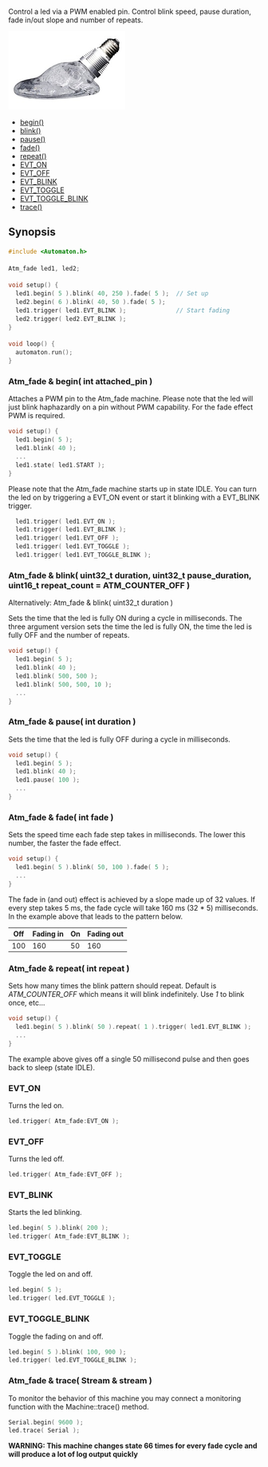 Control a led via a PWM enabled pin. Control blink speed, pause duration, fade in/out slope and number of repeats.

![Fade](images/fade-small.jpg)

<!-- md-tocify-begin -->
* [begin()](#atm_fade--begin-int-attached_pin-)  
* [blink()](#atm_fade--blink-uint32_t-duration-uint32_t-pause_duration-uint16_t-repeat_count--atm_counter_off-)  
* [pause()](#atm_fade--pause-int-duration-)  
* [fade()](#atm_fade--fade-int-fade-)  
* [repeat()](#atm_fade--repeat-int-repeat-)  
* [EVT_ON](#evt_on)  
* [EVT_OFF](#evt_off)  
* [EVT_BLINK](#evt_blink)  
* [EVT_TOGGLE](#evt_toggle)  
* [EVT_TOGGLE_BLINK](#evt_toggle_blink)  
* [trace()](#atm_fade--trace-stream--stream-)  

<!-- md-tocify-end -->

## Synopsis ##

```c++
#include <Automaton.h>

Atm_fade led1, led2;

void setup() {
  led1.begin( 5 ).blink( 40, 250 ).fade( 5 );  // Set up
  led2.begin( 6 ).blink( 40, 50 ).fade( 5 );
  led1.trigger( led1.EVT_BLINK );              // Start fading
  led2.trigger( led2.EVT_BLINK );
}

void loop() {
  automaton.run();
}
```

### Atm_fade & begin( int attached_pin ) ###

Attaches a PWM pin to the Atm_fade machine. Please note that the led will just blink haphazardly on a pin without PWM capability. For the fade effect PWM is required.

```c++
void setup() {
  led1.begin( 5 );
  led1.blink( 40 );
  ...
  led1.state( led1.START );
}
```

Please note that the Atm_fade machine starts up in state IDLE. You can turn the led on by triggering a EVT_ON event or start it blinking with a EVT_BLINK trigger.

```c++
  led1.trigger( led1.EVT_ON );
  led1.trigger( led1.EVT_BLINK );
  led1.trigger( led1.EVT_OFF );
  led1.trigger( led1.EVT_TOGGLE );
  led1.trigger( led1.EVT_TOGGLE_BLINK );
```

### Atm_fade & blink( uint32_t duration, uint32_t pause_duration, uint16_t repeat_count = ATM_COUNTER_OFF ) ###
Alternatively: Atm_fade & blink( uint32_t duration )

Sets the time that the led is fully ON during a cycle in milliseconds.
The three argument version sets the time the led is fully ON, the time the led is fully OFF and the number of repeats.

```c++
void setup() {
  led1.begin( 5 );
  led1.blink( 40 );
  led1.blink( 500, 500 );
  led1.blink( 500, 500, 10 );
  ...
}
```

### Atm_fade & pause( int duration ) ###

Sets the time that the led is fully OFF during a cycle in milliseconds.

```c++
void setup() {
  led1.begin( 5 );
  led1.blink( 40 );
  led1.pause( 100 );
  ...
}
```

### Atm_fade & fade( int fade ) ###

Sets the speed time each fade step takes in milliseconds. The lower this number, the faster the fade effect.

```c++
void setup() {
  led1.begin( 5 ).blink( 50, 100 ).fade( 5 );
  ...
}
```

The fade in (and out) effect is achieved by a slope made up of 32 values. If every step takes 5 ms, the fade cycle will take 160 ms (32 * 5) milliseconds. In the example above that leads to the pattern below.


Off | Fading in | On | Fading out
------------ | ------------- | ------------- | -------------
100 | 160 | 50 | 160

### Atm_fade & repeat( int repeat ) ###

Sets how many times the blink pattern should repeat. Default is *ATM_COUNTER_OFF* which means it will blink indefinitely. Use *1* to blink once, etc...

```c++
void setup() {
  led1.begin( 5 ).blink( 50 ).repeat( 1 ).trigger( led1.EVT_BLINK );
  ...
}
```

The example above gives off a single 50 millisecond pulse and then goes back to sleep (state IDLE).


### EVT_ON ###

Turns the led on.

```c++
led.trigger( Atm_fade:EVT_ON );
```

### EVT_OFF ###

Turns the led off.

```c++
led.trigger( Atm_fade:EVT_OFF );
```

### EVT_BLINK ###

Starts the led blinking.

```c++
led.begin( 5 ).blink( 200 );
led.trigger( Atm_fade:EVT_BLINK );
```

### EVT_TOGGLE ###

Toggle the led on and off.

```c++
led.begin( 5 );
led.trigger( led.EVT_TOGGLE );
```

### EVT_TOGGLE_BLINK ###

Toggle the fading on and off.

```c++
led.begin( 5 ).blink( 100, 900 );
led.trigger( led.EVT_TOGGLE_BLINK );
```

### Atm_fade & trace( Stream & stream ) ###

To monitor the behavior of this machine you may connect a monitoring function with the Machine::trace() method. 

```c++
Serial.begin( 9600 );
led.trace( Serial );
```

**WARNING: This machine changes state 66 times for every fade cycle and will produce a lot of log output quickly**



